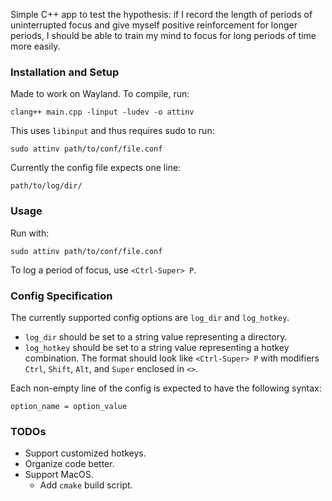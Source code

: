 Simple C++ app to test the hypothesis: if I record the length of periods of
uninterrupted focus and give myself positive reinforcement for longer periods,
I should be able to train my mind to focus for long periods of time more easily.

### Installation and Setup
Made to work on Wayland.
To compile, run:

```
clang++ main.cpp -linput -ludev -o attinv
```

This uses `libinput` and thus requires sudo to run:

```
sudo attinv path/to/conf/file.conf
```

Currently the config file expects one line:

```
path/to/log/dir/
```

### Usage

Run with:

```
sudo attinv path/to/conf/file.conf
```

To log a period of focus, use `<Ctrl-Super> P`.


### Config Specification

The currently supported config options are `log_dir` and `log_hotkey`.
- `log_dir` should be set to a string value representing a directory.
- `log_hotkey` should be set to a string value representing a hotkey combination. The format should look like `<Ctrl-Super> P` with modifiers `Ctrl`, `Shift`, `Alt`, and `Super` 
enclosed in `<>`.

Each non-empty line of the config is expected to have the following syntax:

```
option_name = option_value
```



### TODOs
- Support customized hotkeys.
- Organize code better.
- Support MacOS.
    - Add `cmake` build script.
